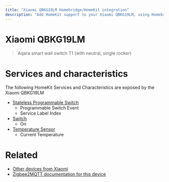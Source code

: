 ```yaml
---
title: "Xiaomi QBKG19LM Homebridge/HomeKit integration"
description: "Add HomeKit support to your Xiaomi QBKG19LM, using Homebridge, Zigbee2MQTT and homebridge-z2m."
---
```

<!---
This file has been GENERATED using src/docgen/docgen.ts
DO NOT EDIT THIS FILE MANUALLY!
-->
# Xiaomi QBKG19LM
> Aqara smart wall switch T1 (with neutral, single rocker)


# Services and characteristics
The following HomeKit Services and Characteristics are exposed by
the Xiaomi QBKG19LM

* [Stateless Programmable Switch](../../action.md)
  * Programmable Switch Event
  * Service Label Index
* [Switch](../../switch.md)
  * On
* [Temperature Sensor](../../sensors.md)
  * Current Temperature


# Related
* [Other devices from Xiaomi](../index.md#xiaomi)
* [Zigbee2MQTT documentation for this device](https://www.zigbee2mqtt.io/devices/QBKG19LM.html)